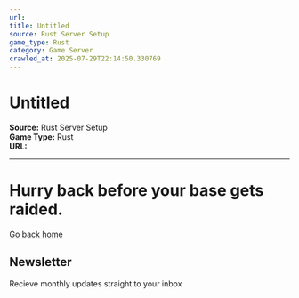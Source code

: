 ```yaml
---
url: 
title: Untitled
source: Rust Server Setup
game_type: Rust
category: Game Server
crawled_at: 2025-07-29T22:14:50.330769
---
```


# Untitled

**Source:** Rust Server Setup  
**Game Type:** Rust  
**URL:** 

---

# Hurry back before your base gets raided.

[Go back home](https://rust.facepunch.com/)

## Newsletter

Recieve monthly updates straight to your inbox
